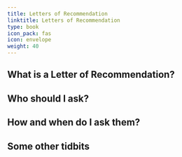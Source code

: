 ```yaml
---
title: Letters of Recommendation
linktitle: Letters of Recommendation
type: book
icon_pack: fas
icon: envelope
weight: 40
---
```


## What is a Letter of Recommendation?

## Who should I ask?

## How and when do I ask them?

## Some other tidbits
